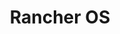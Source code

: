 ---
# Accomplishments widget.
widget: "howto"  # See https://sourcethemes.com/academic/docs/page-builder/
headless: true  # This file represents a page section.
active: true  # Activate this widget? true/false
weight: 5 # Order that this section will appear.
title: "Rancher OS"
subtitle: ""

# Date format
#   Refer to https://sourcethemes.com/academic/docs/customization/#date-format
date_format: "Jan 2006"

# Accomplishments.
#   Add/remove as many `[[item]]` blocks below as you like.
#   `title`, `organization` and `date_start` are the required parameters.
#   Leave other parameters empty if not required.
#   Begin/end multi-line descriptions with 3 quotes `"""`.
item: 
smallItem: 
 - title: "Fast, Ultra-Lightweight Container OS"
   summary: "rancher.com"
   linkText: ""
   linkUrl: "https://rancher.com/rancher-os/" 
   openNewWindow: 
   image: "https://res.cloudinary.com/agile-seo/image/fetch/w_62,dpr_1.0,d_blank_am8gzx.png/https%3A%2F%2Flogo.clearbit.com%2Francher.com%3Fsize%3D250"
 - title: "CRDs and Custom Controllers in Rancher 2.0"
   summary: "rancher.com"
   linkText: ""
   linkUrl: "https://rancher.com/blog/2018/rancher-management-plane-architecture/" 
   openNewWindow: 
   image: "https://res.cloudinary.com/agile-seo/image/fetch/w_62,dpr_1.0,d_blank_am8gzx.png/https%3A%2F%2Flogo.clearbit.com%2Francher.com%3Fsize%3D250"
 - title: "RancherOS Lightweight OS Comes of Age"
   summary: "containerjournal.com"
   linkText: ""
   linkUrl: "https://containerjournal.com/2017/05/05/rancheros-lightweight-os-comes-of-age/" 
   openNewWindow: 
   image: "https://res.cloudinary.com/agile-seo/image/fetch/w_62,dpr_1.0,d_blank_am8gzx.png/https%3A%2F%2Flogo.clearbit.com%2Fcontainerjournal.com%3Fsize%3D250"
 - title: "Rancher vs. RKE: What Is the Difference?"
   summary: "rancher.com"
   linkText: ""
   linkUrl: "https://rancher.com/blog/2019/2019-02-04-rancher-vs-rke/" 
   openNewWindow: 
   image: "https://res.cloudinary.com/agile-seo/image/fetch/w_62,dpr_1.0,d_blank_am8gzx.png/https%3A%2F%2Flogo.clearbit.com%2Francher.com%3Fsize%3D250"
 - title: "RancherOS: Installing to Hard Disk"
   summary: "sdbrett.com"
   linkText: ""
   linkUrl: "https://sdbrett.com/BrettsITBlog/2017/01/rancheros-installing-to-hard-disk/" 
   openNewWindow: 
   image: "https://res.cloudinary.com/agile-seo/image/fetch/w_62,dpr_1.0,d_blank_am8gzx.png/https%3A%2F%2Flogo.clearbit.com%2Fsdbrett.com%3Fsize%3D250"
 - title: "How To Install Rancher Server on RancherOS"
   summary: "homasmodeneis.wordpress.com"
   linkText: ""
   linkUrl: "https://thomasmodeneis.wordpress.com/2017/06/23/how-to-install-rancher-server-on-rancheros/" 
   openNewWindow: 
   image: "https://res.cloudinary.com/agile-seo/image/fetch/w_62,dpr_1.0,d_blank_am8gzx.png/https%3A%2F%2Flogo.clearbit.com%2Fhomasmodeneis.wordpress.com%3Fsize%3D250"
---